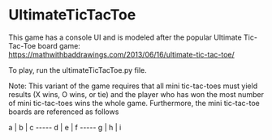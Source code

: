 # UltimateTicTacToe

This game has a console UI and is modeled after the popular Ultimate Tic-Tac-Toe board game: https://mathwithbaddrawings.com/2013/06/16/ultimate-tic-tac-toe/

To play, run the ultimateTicTacToe.py file.

Note: This variant of the game requires that all mini tic-tac-toes must yield results (X wins, O wins, or tie) and the player who has won the most number of mini tic-tac-toes wins the whole game. Furthermore, the mini tic-tac-toe boards are referenced as follows

a | b | c
\-\-\-\-\-
d | e | f
\-\-\-\-\-
g | h | i
